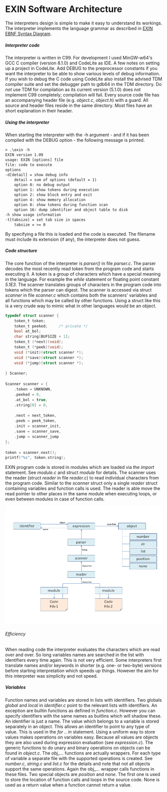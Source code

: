 # EXIN Software Architecture

The interpreters design is simple to make it easy to understand its workings. The interpreter implements the language grammar as described in [EXIN EBNF Syntax Diagram](EXIN%20syntax%20diagram.pdf).
##### Interpreter code
The interpreter is written in C99. For development I used MinGW-w64's GCC C compiler (version 8.1.0) and CodeLite as IDE. A few notes on setting up a project in CodeLite. Add DEBUG to the preprocessor constants if you want the interpreter to be able to show various levels of debug information. If you wish to debug the C code using CodeLite also install the advised TDM compiler suite and set the debugger path to gdb64 in the TDM directory. Do *not* use TDM for compilation as its current version (5.1.0) does not implement C99 completely; compilation will fail.
Every source code file has an accompanying header file (e.g. *object.c*, *object.h*) with a guard. All source and header files reside in the same directory. Most files have an short explanation in their header.
##### Using the interpreter
When starting the interpreter with the -h argument - and if it has been compiled with the DEBUG option - the following message is printed.
```
> .\exin -h
EXIN version 1.09
usage: EXIN [options] file
file: code to execute
options
-d[detail] = show debug info
    detail = sum of options (default = 1)
    option 0: no debug output
    option 1: show tokens during execution
    option 2: show block entry and exit
    option 4: show memory allocation
    option 8: show tokens during function scan
    option 16: dump identifier and object table to disk
-h show usage information
-t[tabsize] = set tab size in spaces
    tabsize = >= 0
 ```
By specifying a file this is loaded and the code is executed. The filename must include its extension (if any), the interpreter does not guess.
##### Code structure
The core function of the interpreter is *parser()* in file *parser.c*. The parser decodes the most recently read token from the program code and starts executing it. A token is a group of characters which have a special meaning in the language. For example the *while* statement or floating point constant *5.1E3*. The scanner translates groups of characters in the program code into tokens which the parser can digest. The scanner is accessed via struct *scanner* in file *scanner.c* which contains both the scanners' variables and all functions which may be called by other functions. Using a struct like this is a very crude way to mimic what in other languages would be an object.
``` C
typedef struct scanner {
	token_t	token;
	token_t peeked;  	/* private */
	bool at_bol;
	char string[BUFSIZE + 1];
	token_t (*next)(void);
	token_t (*peek)(void);
	void (*init)(struct scanner *);
	void (*save)(struct scanner *);
	void (*jump)(struct scanner *);

} Scanner;

Scanner scanner = {
	.token = UNKNOWN,
	.peeked = 0,
	.at_bol = true,
	.string[0] = 0,

	.next = next_token,
	.peek = peek_token,
	.init = scanner_init,
	.save = scanner_save,
	.jump = scanner_jump
};

token = scanner.next();
printf("%s", token.string);
```
EXIN program code is stored in modules which are loaded via the *import* statement. See *module.c* and struct *module* for details.
The scanner uses the reader (struct *reader* in file *reader.c*) to read individual characters from the program code. Similar to the *scanner* struct only a single *reader* struct containing variables and function calls is used. The reader is able move the read pointer to other places in the same module when executing loops, or even between modules in case of function calls.

![EXIN-software-structure.png](https://github.com/erikdelange/EXIN-The-Experimental-Interpreter/blob/master/EXIN-software-structure.png)

###### Efficiency
When reading code the interpreter evaluates the characters which are read over and over. So long variables names are searched in the list with identifiers every time again. This is not very efficient. Some interpreters first translate names and/or keywords in shorter (e.g. one- or two-byte) versions before starting interpretation which speeds up things. However the aim for this interpreter was simplicity and not speed.
##### Variables
Function names and variables are stored in lists with identifiers. Two globals *global* and *local* in *identifier.c* point to the relevant lists with identifiers. An exception are builtin functions as defined in *function.c*. However you can specify identifiers with the same names as buitlins which will shadow these.
An identifier is just a name. The value which belongs to a variable is stored separately in an object. This allows an identifier to point to any type of value. This is used in the *for .. in* statement. Using a uniform way to store values makes operations on variables easy. Because all values are objects they are also used during expression evaluation (see *expression.c*). The generic functions to do unary and binary operations on objects can be found in *object.c*. The *obj_...* functions are actually wrappers. For each type of variable a separate file with the supported operations is created. See *number.c*, *string.c* and *list.c* for the details and note that not all objects support the same operations. Again the obj_... wrapper calls functions in these files.
Two special objects are *position* and *none*. The first one is used to store the location of function calls and loops in the source code. None is used as a return value when a function cannot return a value.

